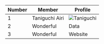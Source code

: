 | Number | Member      | Profile |
| --- | --------- | ----------- |
| 1   | Taniguchi Airi | ![Taniguchi](/_nuxt/assets/image/members/sakurazaka/airi.jpg)     |
| 2   | Wonderful | Data        |
| 3   | Wonderful | Website     |